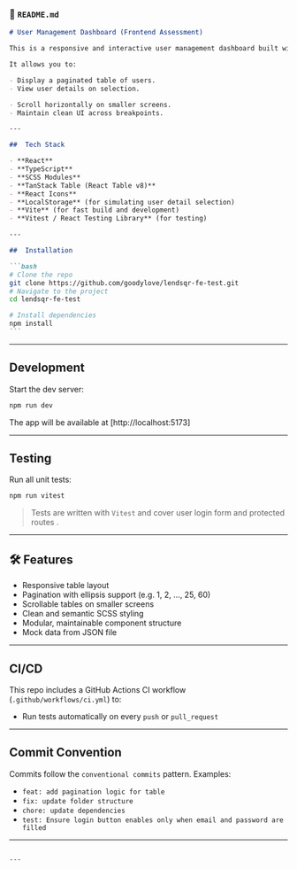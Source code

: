 ### 📄 `README.md`

````markdown
# User Management Dashboard (Frontend Assessment)

This is a responsive and interactive user management dashboard built with **React**, **TypeScript**, and **SCSS** as part of a frontend engineering assessment.

It allows you to:

- Display a paginated table of users.
- View user details on selection.

- Scroll horizontally on smaller screens.
- Maintain clean UI across breakpoints.

---

##  Tech Stack

- **React**
- **TypeScript**
- **SCSS Modules**
- **TanStack Table (React Table v8)**
- **React Icons**
- **LocalStorage** (for simulating user detail selection)
- **Vite** (for fast build and development)
- **Vitest / React Testing Library** (for testing)

---

##  Installation

```bash
# Clone the repo
git clone https://github.com/goodylove/lendsqr-fe-test.git
# Navigate to the project
cd lendsqr-fe-test

# Install dependencies
npm install
```
````

---

##  Development

Start the dev server:

```bash
npm run dev
```

The app will be available at [http://localhost:5173]

---

##  Testing

Run all unit tests:

```bash
npm run vitest
```

> Tests are written with `Vitest` and cover user login form and protected routes .

---

## 🛠 Features

- Responsive table layout
- Pagination with ellipsis support (e.g. 1, 2, ..., 25, 60)
- Scrollable tables on smaller screens
- Clean and semantic SCSS styling
- Modular, maintainable component structure
- Mock data from JSON file

---

##  CI/CD

This repo includes a GitHub Actions CI workflow (`.github/workflows/ci.yml`) to:

- Run tests automatically on every `push` or `pull_request`


---

##  Commit Convention

Commits follow the `conventional commits` pattern. Examples:

- `feat: add pagination logic for table`
- `fix: update folder structure`
- `chore: update dependencies`
- `test: Ensure login button enables only when email and password are filled`

---

```

---


```
